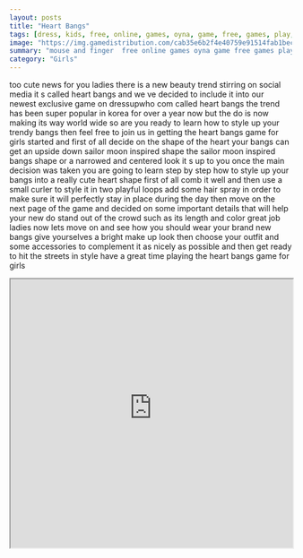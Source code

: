 ```yaml
---
layout: posts
title: "Heart Bangs"
tags: [dress, kids, free, online, games, oyna, game, free, games, play, play, games]
image: "https://img.gamedistribution.com/cab35e6b2f4e40759e91514fab1bec2d.jpg"
summary: "mouse and finger  free online games oyna game free games play play games"
category: "Girls"
---
```


too cute news for you ladies there is a new beauty trend stirring on social media it s called heart bangs and we ve decided to include it into our newest exclusive game on dressupwho com called heart bangs the trend has been super popular in korea for over a year now but the do is now making its way world wide so are you ready to learn how to style up your trendy bangs then feel free to join us in getting the heart bangs game for girls started and first of all decide on the shape of the heart your bangs can get an upside down sailor moon inspired shape the sailor moon inspired bangs shape or a narrowed and centered look it s up to you once the main decision was taken you are going to learn step by step how to style up your bangs into a really cute heart shape first of all comb it well and then use a small curler to style it in two playful loops add some hair spray in order to make sure it will perfectly stay in place during the day then move on the next page of the game and decided on some important details that will help your new do stand out of the crowd such as its length and color great job ladies now lets move on and see how you should wear your brand new bangs give yourselves a bright make up look then choose your outfit and some accessories to complement it as nicely as possible and then get ready to hit the streets in style have a great time playing the heart bangs game for girls

<iframe width="100%" height="480px;" src="https://html5.gamedistribution.com/cab35e6b2f4e40759e91514fab1bec2d/"></iframe>